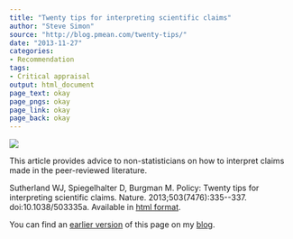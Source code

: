 ```yaml
---
title: "Twenty tips for interpreting scientific claims"
author: "Steve Simon"
source: "http://blog.pmean.com/twenty-tips/"
date: "2013-11-27"
categories:
- Recommendation
tags:
- Critical appraisal
output: html_document
page_text: okay
page_pngs: okay
page_link: okay
page_back: okay
---
```


![](http://www.pmean.com/new-images/13/twenty-tips-01.png)

<!---More--->

This article provides advice to non-statisticians on how to interpret claims made in the peer-reviewed literature. 

Sutherland WJ, Spiegelhalter D, Burgman M. Policy: Twenty tips for interpreting scientific claims. Nature. 2013;503(7476):335--337. doi:10.1038/503335a. Available in [html format][sut1].

[sut1]: http://www.nature.com/news/policy-twenty-tips-for-interpreting-scientific-claims-1.14183

You can find an [earlier version][sim1] of this page on my [blog][sim2].

[sim1]: http://blog.pmean.com/twenty-tips/
[sim2]: http://blog.pmean.com


